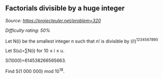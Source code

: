 Factorials divisible by a huge integer
--------------------------------------

*Source: https://projecteuler.net/problem=320*


*Difficulty rating: 50%*

Let N(i) be the smallest integer n such that n! is divisible by
(i!)<sup>1234567890</sup>

Let S(u)=∑N(i) for 10 ≤ i ≤ u.

S(1000)=614538266565663.

Find S(1 000 000) mod 10<sup>18</sup>.
